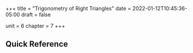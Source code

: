 +++
title = "Trigonometry of Right Triangles"
date = 2022-01-12T10:45:36-05:00
draft = false

unit = 6
chapter = 7
+++

## Quick Reference

